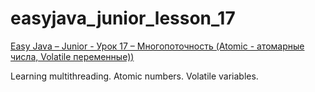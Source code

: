 # easyjava_junior_lesson_17
[Easy Java – Junior - Урок 17 – Многопоточность (Atomic - атомарные числа, Volatile переменные))](https://www.youtube.com/watch?v=Da57gcGWcCM&list=PLKhfc818kaM4Dgqi2RfgndFrUOzKMJF7S&index=18)

Learning multithreading. Atomic numbers. Volatile variables.
